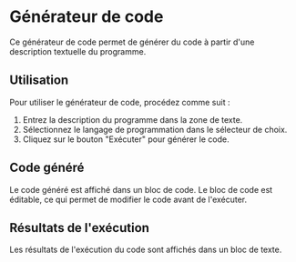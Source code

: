 # Générateur de code

Ce générateur de code permet de générer du code à partir d'une description textuelle du programme.

## Utilisation

Pour utiliser le générateur de code, procédez comme suit :

1. Entrez la description du programme dans la zone de texte.
2. Sélectionnez le langage de programmation dans le sélecteur de choix.
3. Cliquez sur le bouton "Exécuter" pour générer le code.

## Code généré

Le code généré est affiché dans un bloc de code. Le bloc de code est éditable, ce qui permet de modifier le code avant de l'exécuter.

## Résultats de l'exécution

Les résultats de l'exécution du code sont affichés dans un bloc de texte.


